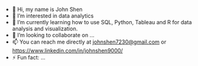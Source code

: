 - 👋 Hi, my name is John Shen
- 👀 I’m interested in data analytics
- 🌱 I’m currently learning how to use SQL, Python, Tableau and R for data analysis and visualization.
- 💞️ I’m looking to collaborate on ...
- 📫 You can reach me directly at johnshen7230@gmail.com or https://www.linkedin.com/in/johnshen9000/
- ⚡ Fun fact: ...

<!---
johnshen11/johnshen11 is a ✨ special ✨ repository because its `README.md` (this file) appears on your GitHub profile.
You can click the Preview link to take a look at your changes.
--->
